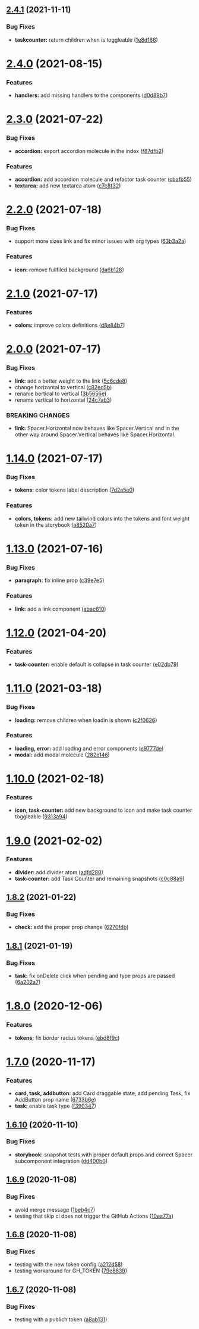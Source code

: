 ## [2.4.1](https://github.com/glrodasz/cero-components/compare/v2.4.0...v2.4.1) (2021-11-11)


### Bug Fixes

* **taskcounter:** return children when is toggleable ([1e8d166](https://github.com/glrodasz/cero-components/commit/1e8d16613bd5252b10efe72496cafa0960bd1deb))

# [2.4.0](https://github.com/glrodasz/cero-components/compare/v2.3.0...v2.4.0) (2021-08-15)


### Features

* **handlers:** add missing handlers to the components ([d0d89b7](https://github.com/glrodasz/cero-components/commit/d0d89b7c154afd7d73edb1f326cf398cb0d62edb))

# [2.3.0](https://github.com/glrodasz/cero-components/compare/v2.2.0...v2.3.0) (2021-07-22)


### Bug Fixes

* **accordion:** export accordion molecule in the index ([f87dfb2](https://github.com/glrodasz/cero-components/commit/f87dfb223a45b8080b3e0aaed0435c35d87827a7))


### Features

* **accordion:** add accordion molecule and refactor task counter ([cbafb55](https://github.com/glrodasz/cero-components/commit/cbafb55cbedd3c15c788b9949c324de51d00d4c7))
* **textarea:** add new textarea atom ([c7c8f32](https://github.com/glrodasz/cero-components/commit/c7c8f32e8d687cec4556f6c83b48477c7db26293))

# [2.2.0](https://github.com/glrodasz/cero-components/compare/v2.1.0...v2.2.0) (2021-07-18)


### Bug Fixes

* support more sizes link and fix minor issues with arg types ([63b3a2a](https://github.com/glrodasz/cero-components/commit/63b3a2a1f07eef6f83c5b8dbf8dae2459bd60fa9))


### Features

* **icon:** remove fullfiled background ([da6b128](https://github.com/glrodasz/cero-components/commit/da6b128bf05407b71fd000ff34cd38bf7a301f09))

# [2.1.0](https://github.com/glrodasz/cero-components/compare/v2.0.0...v2.1.0) (2021-07-17)


### Features

* **colors:** improve colors definitions ([d8e84b7](https://github.com/glrodasz/cero-components/commit/d8e84b78d457f65e445e2a9bbd95f361bb8b2576))

# [2.0.0](https://github.com/glrodasz/cero-components/compare/v1.14.0...v2.0.0) (2021-07-17)


### Bug Fixes

* **link:** add a better weight to the link ([5c6cde8](https://github.com/glrodasz/cero-components/commit/5c6cde8ff6f33670d7562262f5f5dfa538e2d608))
* change horizontal to vertical ([c82ed5b](https://github.com/glrodasz/cero-components/commit/c82ed5b15c80fc5e5a4149c78aee2bc60d5ca724))
* rename bertical to vertical ([3b5656e](https://github.com/glrodasz/cero-components/commit/3b5656ee75678c42b2cb40e95846515f646db557))
* rename vertical to horizontal ([24c7ab3](https://github.com/glrodasz/cero-components/commit/24c7ab3f60db23687bef52ffa8580f5824cf4221))


### BREAKING CHANGES

* **link:** Spacer.Horizontal now behaves like Spacer.Vertical and in the other way around
Spacer.Vertical behaves like Spacer.Horizontal.

# [1.14.0](https://github.com/glrodasz/cero-components/compare/v1.13.0...v1.14.0) (2021-07-17)


### Bug Fixes

* **tokens:** color tokens label description ([7d2a5e0](https://github.com/glrodasz/cero-components/commit/7d2a5e0fe411611700d18d053bbda3a0a289a2c4))


### Features

* **colors, tokens:** add new tailwind colors into the tokens and font weight token in the storybook ([a8520a7](https://github.com/glrodasz/cero-components/commit/a8520a74e2f4180700c51021f8b8dc3b83bc8728))

# [1.13.0](https://github.com/glrodasz/cero-components/compare/v1.12.0...v1.13.0) (2021-07-16)


### Bug Fixes

* **paragraph:** fix inline prop ([c39e7e5](https://github.com/glrodasz/cero-components/commit/c39e7e5cea2967691824c3ebe9b60102868693bd))


### Features

* **link:** add a link component ([abac610](https://github.com/glrodasz/cero-components/commit/abac610b6c0295fd1d0da94d13c5379516144ea2))

# [1.12.0](https://github.com/glrodasz/cero-components/compare/v1.11.0...v1.12.0) (2021-04-20)


### Features

* **task-counter:** enable default is collapse in task counter ([e02db79](https://github.com/glrodasz/cero-components/commit/e02db79444a190218a0f526df6126e21a2879127))

# [1.11.0](https://github.com/glrodasz/cero-components/compare/v1.10.0...v1.11.0) (2021-03-18)


### Bug Fixes

* **loading:** remove children when loadin is shown ([c2f0626](https://github.com/glrodasz/cero-components/commit/c2f062670e6afb9227059f545f94d88bad2ebfa6))


### Features

* **loading, error:** add loading and error components ([e9777de](https://github.com/glrodasz/cero-components/commit/e9777de29f7efb890658143d6a2291799afa0d0e))
* **modal:** add modal molecule ([282e146](https://github.com/glrodasz/cero-components/commit/282e146b5abd02ddab3bca17f69b31e458875b39))

# [1.10.0](https://github.com/glrodasz/cero-components/compare/v1.9.0...v1.10.0) (2021-02-18)


### Features

* **icon, task-counter:** add new background to icon and make task counter toggleable ([9313a94](https://github.com/glrodasz/cero-components/commit/9313a94452180fbf0c559f32e03f5bd7da54daea))

# [1.9.0](https://github.com/glrodasz/cero-components/compare/v1.8.2...v1.9.0) (2021-02-02)


### Features

* **divider:** add divider atom ([adfd280](https://github.com/glrodasz/cero-components/commit/adfd280c855955596879f0bee5ab3d5e26587c9e))
* **task-counter:** add Task Counter and remaining snapshots ([c0c88a9](https://github.com/glrodasz/cero-components/commit/c0c88a9ab760a726eba063690e69a2b827db99b4))

## [1.8.2](https://github.com/glrodasz/cero-components/compare/v1.8.1...v1.8.2) (2021-01-22)


### Bug Fixes

* **check:** add the proper prop change ([6270f4b](https://github.com/glrodasz/cero-components/commit/6270f4b7eb0faf90f144441de71f494c37577495))

## [1.8.1](https://github.com/glrodasz/cero-components/compare/v1.8.0...v1.8.1) (2021-01-19)


### Bug Fixes

* **task:** fix onDelete click when pending and type props are passed ([6a202a7](https://github.com/glrodasz/cero-components/commit/6a202a73e362ebc44b8897cfca1fbdaed068d67a))

# [1.8.0](https://github.com/glrodasz/cero-components/compare/v1.7.0...v1.8.0) (2020-12-06)


### Features

* **tokens:** fix border radius tokens ([ebd8f9c](https://github.com/glrodasz/cero-components/commit/ebd8f9cf69cdb6df64d77d4f93eb0f1e4e6a56eb))

# [1.7.0](https://github.com/glrodasz/cero-components/compare/v1.6.10...v1.7.0) (2020-11-17)


### Features

* **card, task, addbutton:** add Card draggable state, add pending Task, fix AddButton prop name ([6733b6e](https://github.com/glrodasz/cero-components/commit/6733b6eb021cb1005942bea4e8c2903d373bcdc9))
* **task:** enable task type ([f390347](https://github.com/glrodasz/cero-components/commit/f390347e69361144affd65480d33fb4f81c39557))

## [1.6.10](https://github.com/glrodasz/cero-components/compare/v1.6.9...v1.6.10) (2020-11-10)


### Bug Fixes

* **storybook:** snapshot tests with proper default props and correct Spacer subcomponent integration ([dd400b0](https://github.com/glrodasz/cero-components/commit/dd400b04572009db8b46a1825f753af0981866b9))

## [1.6.9](https://github.com/glrodasz/cero-components/compare/v1.6.8...v1.6.9) (2020-11-08)


### Bug Fixes

* avoid merge message ([1beb4c7](https://github.com/glrodasz/cero-components/commit/1beb4c717318b0acafb5ad04fa3c044770f9ad56))
* testing that skip ci does not trigger the GitHub Actions ([10ea77a](https://github.com/glrodasz/cero-components/commit/10ea77ab45234df09759b096df53cfc27ba9e6ca))

## [1.6.8](https://github.com/glrodasz/cero-components/compare/v1.6.7...v1.6.8) (2020-11-08)


### Bug Fixes

* testing with the new token config ([a212d58](https://github.com/glrodasz/cero-components/commit/a212d58e66ad45dd4b52bc6f859285ae58746fb1))
* testing workaround for GH_TOKEN ([79e8839](https://github.com/glrodasz/cero-components/commit/79e883918e9b5e9eac24ba4b8eb7684168507cc2))

## [1.6.7](https://github.com/glrodasz/cero-components/compare/v1.6.6...v1.6.7) (2020-11-08)


### Bug Fixes

* testing with a publich token ([a8ab131](https://github.com/glrodasz/cero-components/commit/a8ab131d7e91d1798df0b988ef17e14f20ca6d26))
